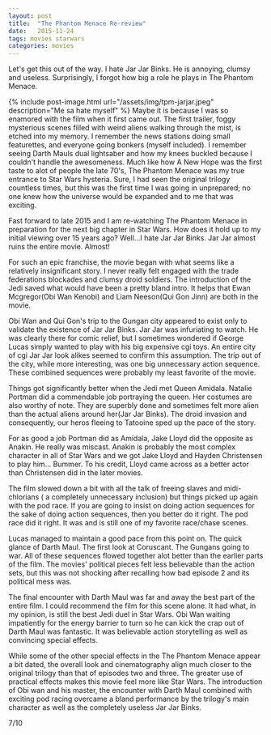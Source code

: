 ```yaml
---
layout: post
title:  "The Phantom Menace Re-review"
date:   2015-11-24
tags: movies starwars
categories: movies
---
```

Let's get this out of the way. I hate  Jar Jar Binks. He is annoying, clumsy and useless.
Surprisingly, I forgot how big a role he plays in The Phantom Menace.

{% include post-image.html url="/assets/img/tpm-jarjar.jpeg" description="Me sa hate myself" %}
Maybe it is because I was so enamored with the film
when it first came out. The first trailer, foggy mysterious scenes filled
with weird aliens walking through the mist, is etched into my memory. I remember
the news stations doing small featurettes, and everyone going bonkers (myself
included). I remember seeing Darth Mauls dual lightsaber and how my knees buckled
because I couldn't handle the awesomeness. Much like how A New Hope was the first
taste to alot of people the late 70's, The Phantom Menace was my true entrance to Star Wars
hysteria. Sure, I had seen the original trilogy countless times, but this was the
first time I was going in unprepared; no one knew how the universe would be expanded
and to me that was exciting.

Fast forward to late 2015 and I am re-watching The Phantom Menace in preparation
for the next big chapter in Star Wars. How does it hold up to my initial viewing
over 15 years ago? Well...I hate Jar Jar Binks. Jar Jar almost ruins the entire
movie. Almost!

For such an epic franchise, the movie began with what seems like a relatively
insignificant story. I never really felt engaged with the trade federations blockades
and clumsy droid soldiers. The introduction of the Jedi saved what
would have been a pretty bland intro. It helps that Ewan Mcgregor(Obi Wan Kenobi) and
Liam Neeson(Qui Gon Jinn) are both in the movie.

Obi Wan and Qui Gon's trip to the Gungan city appeared to exist only to
validate the existence of Jar Jar Binks. Jar Jar was infuriating to watch. He was clearly
there for comic relief, but I sometimes wondered if George Lucas simply wanted to play
with his big expensive cgi toys. An entire city of cgi Jar Jar look alikes seemed to
confirm this assumption. The trip out of the city, while more
interesting, was one big unnecessary action sequence. These combined sequences
were probably my least favorite of the movie.

Things got significantly better when the Jedi met Queen Amidala. Natalie Portman
did a commendable job portraying the queen. Her costumes are also worthy of note.
They are superbly done and sometimes felt more alien than the actual aliens around her(Jar Jar Binks). The
droid invasion and consequently, our heros fleeing to Tatooine sped up the pace of the story.

For as good a job Portman did as Amidala, Jake Lloyd did the opposite as
Anakin. He really was miscast. Anakin is probably the most complex character
in all of Star Wars and we got Jake Lloyd and Hayden Christensen to play him...
Bummer. To his credit, Lloyd came across as a better actor than Christensen did
in the later movies.

The film slowed down a bit with all the talk of freeing slaves and midi-chlorians (
a completely unnecessary inclusion) but things picked up again with the pod race. If you
are going to insist on doing action sequences for the sake of doing action sequences, then you better
do it right. The pod race did it right. It was and is still one of my favorite
race/chase scenes.

Lucas managed to maintain a good pace from this point on. The quick glance of Darth
Maul. The first look at Coruscant. The Gungans going to war. All of these sequences
flowed together alot better than the earlier parts of the film. The movies' political pieces
felt less believable than the action sets, but this was not shocking after recalling how bad
episode 2 and its political mess was.

The final encounter with Darth Maul was far and away the best part of the entire film.
I could recommend the film for this scene alone. It had what, in my opinion, is
still the best Jedi duel in Star Wars. Obi Wan waiting impatiently
for the energy barrier to turn so he can kick the crap out of Darth Maul was fantastic.
It was believable action storytelling as well as convincing special effects.

While some of the other special effects in the The Phantom Menace
appear a bit dated, the overall look and cinematography align much closer to the original
trilogy than that of episodes two and three. The greater use of practical effects makes this
movie feel more like Star Wars. The introduction of Obi wan and his master, the encounter with
Darth Maul combined with exciting pod racing overcame a bland performance by the trilogy's main
character as well as the completely useless Jar Jar Binks.

7/10
